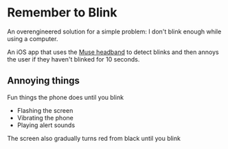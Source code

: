 # Remember to Blink

An overengineered solution for a simple problem: I don't blink enough while using a computer.

An iOS app that uses the [Muse headband](http://www.choosemuse.com) to detect blinks and then annoys the user if they haven't blinked for 10 seconds.

## Annoying things

Fun things the phone does until you blink

- Flashing the screen
- Vibrating the phone
- Playing alert sounds

The screen also gradually turns red from black until you blink
